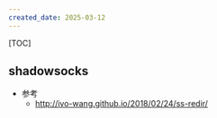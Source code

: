 ```yaml
---
created_date: 2025-03-12
---
```


[TOC]

## shadowsocks
- 参考 
    - http://ivo-wang.github.io/2018/02/24/ss-redir/